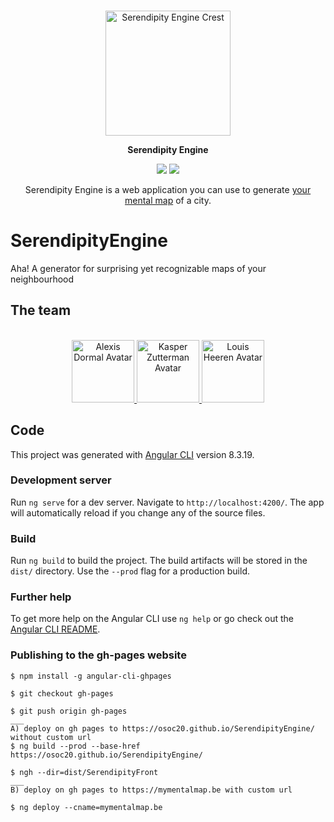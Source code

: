<p align="center">
    <br>
    <img src="https://github.com/oSoc20/SerendipityEngine/blob/master/assets/serendipity-engine_AHA-01.svg" alt="Serendipity Engine Crest" width="200"/>
    <br>
<p>
<p align="center"><b>Serendipity Engine</b></p>
<p align="center">
<a href="https://mit-license.org/"><img src="https://img.shields.io/badge/License-MIT-green.svg?style=flat-square"/></a>
<a href="https://github.com/oSoc20/SerendipityEngine/releases"><img src="https://img.shields.io/badge/Version-0.1.0-blue.svg?style=flat-square"/></a>
</p>
<p align="center">Serendipity Engine is a web application you can use to generate <a href="https://mymentalmap.be/">your mental map</a> of a city.<p>

# SerendipityEngine
Aha! A generator for surprising yet recognizable maps of your neighbourhood

## The team
<p align="center">
    <br>
    <a href="https://github.com/dormalexis">
        <img src="https://avatars2.githubusercontent.com/u/47395991?s=400&u=68653b094fd8aa7b3aff6b66817858b4bcfdadc3&v=4" alt="Alexis Dormal Avatar" width="100"/>
    </a>
    <a href="https://github.com/kasperzutterman">
        <img src="https://avatars1.githubusercontent.com/u/21260838?s=460&u=8ca0be9b61514dd41bb1e4a4a598eac14705fd7f&v=4" alt="Kasper Zutterman Avatar" width="100"/>
    </a>
    <a href="https://github.com/louisheeren">
        <img src="https://avatars1.githubusercontent.com/u/44835411?s=400&v=4" alt="Louis Heeren Avatar" width="100"/>
    </a>
    <br>
<p>

## Code

This project was generated with [Angular CLI](https://github.com/angular/angular-cli) version 8.3.19.

### Development server

Run `ng serve` for a dev server. Navigate to `http://localhost:4200/`. The app will automatically reload if you change any of the source files.

### Build

Run `ng build` to build the project. The build artifacts will be stored in the `dist/` directory. Use the `--prod` flag for a production build.

### Further help

To get more help on the Angular CLI use `ng help` or go check out the [Angular CLI README](https://github.com/angular/angular-cli/blob/master/README.md).

### Publishing to the gh-pages website

```
$ npm install -g angular-cli-ghpages

$ git checkout gh-pages

$ git push origin gh-pages
___
A) deploy on gh pages to https://osoc20.github.io/SerendipityEngine/ without custom url
$ ng build --prod --base-href https://osoc20.github.io/SerendipityEngine/

$ ngh --dir=dist/SerendipityFront
___
B) deploy on gh pages to https://mymentalmap.be with custom url

$ ng deploy --cname=mymentalmap.be
```
